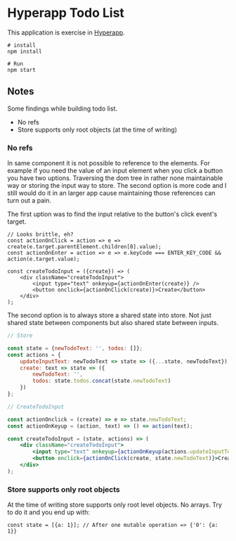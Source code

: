 
# Hyperapp Todo List

This application is exercise in [Hyperapp](https://github.com/JorgeBucaran/hyperapp).

```
# install
npm install

# Run
npm start
```


## Notes

Some findings while building todo list.

  * No refs
  * Store supports only root objects (at the time of writing)


### No refs

In same component it is not possible to reference to the elements. For example if you need the value of an input element when you click a button you have two uptions. Traversing the dom tree in rather none maintainable way or storing the input way to store. The second option is more code and I still would do it in an larger app cause maintaining those references can turn out a pain.

The first uption was to find the input relative to the button's click event's target.

```
// Looks brittle, eh?
const actionOnClick = action => e => create(e.target.parentElement.children[0].value);
const actionOnEnter = action => e => e.keyCode === ENTER_KEY_CODE && action(e.target.value);

const createTodoInput = ({create}) => (
	<div className="createTodoInput">
		<input type="text" onkeyup={actionOnEnter(create)} />
		<button onclick={actionOnClick(create)}>Create</button>
	</div>
);
```

The second option is to always store a shared state into store. Not just shared state between components but also shared state between inputs.

```jsx
// Store

const state = {newTodoText: '', todos: []};
const actions = {
	updateInputText: newTodoText => state => ({...state, newTodoText}),
    create: text => state => ({
    	newTodoText: '',
    	todos: state.todos.concat(state.newTodoText)
    })
};

// CreateTodoInput

const actionOnclick = (create) => e => state.newTodoText;
const actionOnKeyup = (action, text) => () => action(text);

const createTodoInput = (state, actions) => (
	<div className="createTodoInput">
		<input type="text" onkeyup={actionOnKeyup(actions.updateInputText)} />
		<button onclick={actionOnClick(create, state.newTodoText)}>Create</button>
	</div>
);
```


### Store supports only root objects

At the time of writing store supports only root level objects. No arrays. Try to do it and you end up with:

```
const state = [{a: 1}]; // After one mutable operation => {'0': {a: 1}}
```
